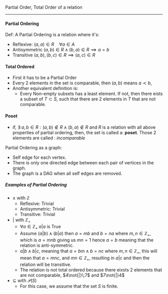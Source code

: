 Partial Order, Total Order of a relation

---

#### Partial Ordering
Def: A Partial Ordering is a relation where it's: 
* Reflexive: $(a, a)\in R \quad \forall a\in A$
* Antisymmetric $(a, b)\in R \wedge (b, a)\in R \implies a = b$
* Transitive $(a, b), (b, c)\in R \implies (a, c)\in R$
#### Total Ordered
* First it has to be a Partial Order
* Every 2 elements in the set is comparable, then $(a, b)$ means $a\prec b$, 
* Another equivalent definition is: 
	* Every Non-empty subsets has a least element. If not, then there eists a subset of $T\subset S$, such that there are 2 elements in $T$ that are not comparable. 

#### Poset
* if, $\exists \; a,b \in R : (a, b)\not\in R \wedge (b,a)\not\in R$ and $R$ is a relation with all above properties of partial ordering, then, the set is called a: **poset**. Those 2 elements are called : *incomparable*

Partial Ordering as a graph: 
* Self edge for each vertex. 
* There is only one directed edge between each pair of vertices in the graph. 
* The graph is a DAG when all self edges are removed. 

##### Examples of Partial Ordering
* $\geq$ with $\mathbb{Z}$
	* Reflexive: Trivial 
	* Antisymmetric: Trivial
	* Transitive: Trivial
* $|$ with $\mathbb{Z}_+$
	* $\forall a \in \mathbb{Z}_+ \;a|a$ is True
	* Assume $(a|b) \wedge (b|a)$ then $a = mb$ and $b = na$ where $m, n \in \mathbb{Z}_+$, which is $a = mnb$ giving us $mn = 1$ hence $a = b$ meaning that the relation is anti-symmetric. 
	* $a|b \wedge b|c$, meaning that $a = bm \wedge b = nc$ where $m, n\in \mathbb{Z}_+$, this will mean that $a = mnc$, and $mn\in \mathbb{Z}_+$, resulting in $a|c$ and then the relation will be transitive. 
	* The relation is not total ordered because there eixsts 2 elements that are not comparable, $4\not{|}\;7$ and $7\not{|}4$
* $\subseteq$ with $\mathcal{P}(S)$ 
	* For this case, we assume that the set $S$  is finite. 


